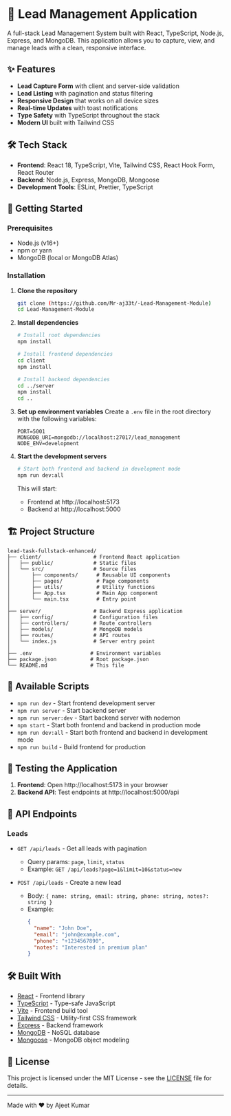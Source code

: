 # 🚀 Lead Management Application

A full-stack Lead Management System built with React, TypeScript, Node.js, Express, and MongoDB. This application allows you to capture, view, and manage leads with a clean, responsive interface.

## ✨ Features

- **Lead Capture Form** with client and server-side validation
- **Lead Listing** with pagination and status filtering
- **Responsive Design** that works on all device sizes
- **Real-time Updates** with toast notifications
- **Type Safety** with TypeScript throughout the stack
- **Modern UI** built with Tailwind CSS

## 🛠 Tech Stack

- **Frontend**: React 18, TypeScript, Vite, Tailwind CSS, React Hook Form, React Router
- **Backend**: Node.js, Express, MongoDB, Mongoose
- **Development Tools**: ESLint, Prettier, TypeScript

## 🚀 Getting Started

### Prerequisites

- Node.js (v16+)
- npm or yarn
- MongoDB (local or MongoDB Atlas)

### Installation

1. **Clone the repository**
   ```bash
   git clone (https://github.com/Mr-aj33t/-Lead-Management-Module)
   cd Lead-Management-Module
   ```

2. **Install dependencies**
   ```bash
   # Install root dependencies
   npm install
   
   # Install frontend dependencies
   cd client
   npm install
   
   # Install backend dependencies
   cd ../server
   npm install
   cd ..
   ```

3. **Set up environment variables**
   Create a `.env` file in the root directory with the following variables:
   ```env
   PORT=5001
   MONGODB_URI=mongodb://localhost:27017/lead_management
   NODE_ENV=development
   ```

4. **Start the development servers**
   ```bash
   # Start both frontend and backend in development mode
   npm run dev:all
   ```
   This will start:
   - Frontend at http://localhost:5173
   - Backend at http://localhost:5000

## 🏗 Project Structure

```
lead-task-fullstack-enhanced/
├── client/                 # Frontend React application
│   ├── public/             # Static files
│   └── src/                # Source files
│       ├── components/      # Reusable UI components
│       ├── pages/           # Page components
│       ├── utils/           # Utility functions
│       ├── App.tsx          # Main App component
│       └── main.tsx         # Entry point
│
├── server/                 # Backend Express application
│   ├── config/             # Configuration files
│   ├── controllers/        # Route controllers
│   ├── models/             # MongoDB models
│   ├── routes/             # API routes
│   └── index.js            # Server entry point
│
├── .env                   # Environment variables
├── package.json           # Root package.json
└── README.md              # This file
```

## 🚀 Available Scripts

- `npm run dev` - Start frontend development server
- `npm run server` - Start backend server
- `npm run server:dev` - Start backend server with nodemon
- `npm start` - Start both frontend and backend in production mode
- `npm run dev:all` - Start both frontend and backend in development mode
- `npm run build` - Build frontend for production

## 🧪 Testing the Application

1. **Frontend**: Open http://localhost:5173 in your browser
2. **Backend API**: Test endpoints at http://localhost:5000/api

## 📝 API Endpoints

### Leads
- `GET /api/leads` - Get all leads with pagination
  - Query params: `page`, `limit`, `status`
  - Example: `GET /api/leads?page=1&limit=10&status=new`

- `POST /api/leads` - Create a new lead
  - Body: `{ name: string, email: string, phone: string, notes?: string }`
  - Example: 
    ```json
    {
      "name": "John Doe",
      "email": "john@example.com",
      "phone": "+1234567890",
      "notes": "Interested in premium plan"
    }
    ```

## 🛠 Built With

- [React](https://reactjs.org/) - Frontend library
- [TypeScript](https://www.typescriptlang.org/) - Type-safe JavaScript
- [Vite](https://vitejs.dev/) - Frontend build tool
- [Tailwind CSS](https://tailwindcss.com/) - Utility-first CSS framework
- [Express](https://expressjs.com/) - Backend framework
- [MongoDB](https://www.mongodb.com/) - NoSQL database
- [Mongoose](https://mongoosejs.com/) - MongoDB object modeling

## 📄 License

This project is licensed under the MIT License - see the [LICENSE](https://opensource.org/license/MIT) file for details.

---

Made with ❤️ by Ajeet Kumar
